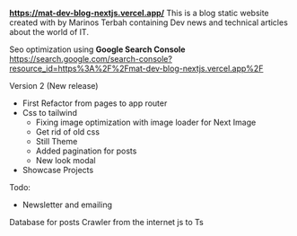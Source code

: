 **https://mat-dev-blog-nextjs.vercel.app/**
This is a blog static website created with by Marinos Terbah containing Dev news and technical articles about the world of IT.

Seo optimization using **Google Search Console**
https://search.google.com/search-console?resource_id=https%3A%2F%2Fmat-dev-blog-nextjs.vercel.app%2F

Version 2 (New release)
- First Refactor from pages to app router 
- Css to tailwind
    - Fixing image optimization with image loader for Next Image 
    - Get rid of old css 
    - Still Theme 
    - Added pagination for posts
    - New look modal
- Showcase Projects 

Todo:
- Newsletter and emailing 

Database for posts
Crawler from the internet
js to Ts